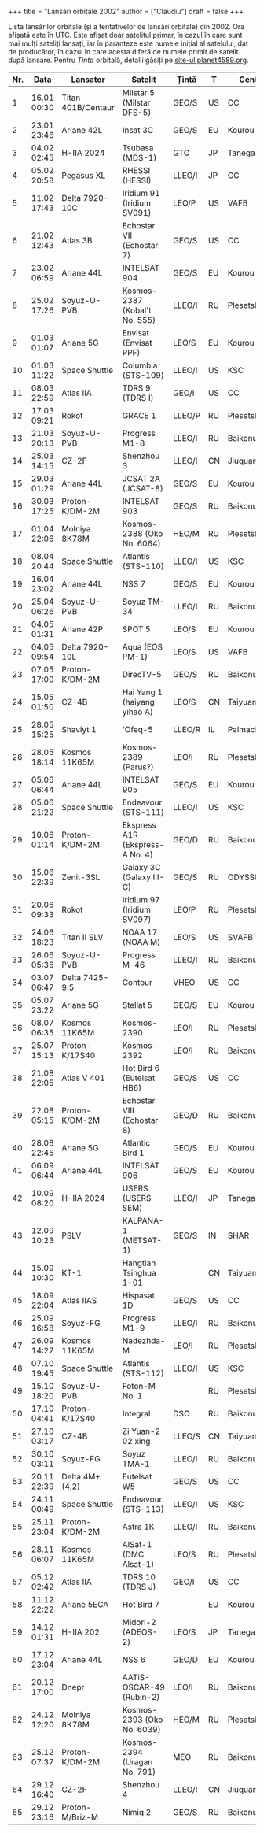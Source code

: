 +++
title = "Lansări orbitale 2002"
author = ["Claudiu"]
draft = false
+++

Lista lansărilor orbitale (și a tentativelor de lansări orbitale) din 2002. Ora afișată este în UTC. Este afișat doar satelitul primar, în cazul în care sunt mai mulți sateliți lansați, iar în paranteze este numele inițial al satelului, dat de producător, în cazul în care acesta diferă de numele primit de satelit după lansare. Pentru _Ținta_ orbitală, detalii găsiți pe [site-ul planet4589.org](https://planet4589.org/space/log/orbcat.html).

| Nr. | Data        | Lansator           | Satelit                         | Țintă  | T  | Centru      | Rampă    | R. |
|-----|-------------|--------------------|---------------------------------|--------|----|-------------|----------|----|
| 1   | 16.01 00:30 | Titan 401B/Centaur | Milstar 5 (Milstar DFS-5)       | GEO/S  | US | CC          | SLC40    | S  |
| 2   | 23.01 23:46 | Ariane 42L         | Insat 3C                        | GEO/S  | EU | Kourou      | ELA2     | S  |
| 3   | 04.02 02:45 | H-IIA 2024         | Tsubasa (MDS-1)                 | GTO    | JP | Tanegashima | Y        | S  |
| 4   | 05.02 20:58 | Pegasus XL         | RHESSI (HESSI)                  | LLEO/I | JP | CC          | L-1011   | S  |
| 5   | 11.02 17:43 | Delta 7920-10C     | Iridium 91 (Iridium SV091)      | LEO/P  | US | VAFB        | SLC2W    | S  |
| 6   | 21.02 12:43 | Atlas 3B           | Echostar VII (Echostar 7)       | GEO/S  | US | CC          | SLC36B   | S  |
| 7   | 23.02 06:59 | Ariane 44L         | INTELSAT 904                    | GEO/S  | EU | Kourou      | ELA2     | S  |
| 8   | 25.02 17:26 | Soyuz-U-PVB        | Kosmos-2387 (Kobal't No. 555)   | LLEO/I | RU | Plesetsk    | LC43/3   | S  |
| 9   | 01.03 01:07 | Ariane 5G          | Envisat (Envisat PPF)           | LEO/S  | EU | Kourou      | ELA3     | S  |
| 10  | 01.03 11:22 | Space Shuttle      | Columbia (STS-109)              | LLEO/I | US | KSC         | LC39A    | S  |
| 11  | 08.03 22:59 | Atlas IIA          | TDRS 9 (TDRS I)                 | GEO/I  | US | CC          | SLC36A   | S  |
| 12  | 17.03 09:21 | Rokot              | GRACE 1                         | LLEO/P | RU | Plesetsk    | LC133/3  | S  |
| 13  | 21.03 20:13 | Soyuz-U-PVB        | Progress M1-8                   | LLEO/I | RU | Baikonur    | LC1      | S  |
| 14  | 25.03 14:15 | CZ-2F              | Shenzhou 3                      | LLEO/I | CN | Jiuquan     | Pad 921  | S  |
| 15  | 29.03 01:29 | Ariane 44L         | JCSAT 2A (JCSAT-8)              | GEO/S  | EU | Kourou      | ELA2     | S  |
| 16  | 30.03 17:25 | Proton-K/DM-2M     | INTELSAT 903                    | GEO/S  | RU | Baikonur    | LC81/23  | S  |
| 17  | 01.04 22:06 | Molniya 8K78M      | Kosmos-2388 (Oko No. 6064)      | HEO/M  | RU | Plesetsk    | LC16/2   | S  |
| 18  | 08.04 20:44 | Space Shuttle      | Atlantis (STS-110)              | LLEO/I | US | KSC         | LC39B    | S  |
| 19  | 16.04 23:02 | Ariane 44L         | NSS 7                           | GEO/S  | EU | Kourou      | ELA2     | S  |
| 20  | 25.04 06:26 | Soyuz-U-PVB        | Soyuz TM-34                     | LLEO/I | RU | Baikonur    | LC1      | S  |
| 21  | 04.05 01:31 | Ariane 42P         | SPOT 5                          | LEO/S  | EU | Kourou      | ELA2     | S  |
| 22  | 04.05 09:54 | Delta 7920-10L     | Aqua (EOS PM-1)                 | LEO/S  | US | VAFB        | SLC2W    | S  |
| 23  | 07.05 17:00 | Proton-K/DM-2M     | DirecTV-5                       | GEO/S  | RU | Baikonur    | LC81/24  | S  |
| 24  | 15.05 01:50 | CZ-4B              | Hai Yang 1 (haiyang yihao A)    | LEO/S  | CN | Taiyuan     | LC7      | S  |
| 25  | 28.05 15:25 | Shaviyt 1          | 'Ofeq-5                         | LLEO/R | IL | Palmachim   |          | S  |
| 26  | 28.05 18:14 | Kosmos 11K65M      | Kosmos-2389 (Parus?)            | LEO/I  | RU | Plesetsk    | LC132/1  | S  |
| 27  | 05.06 06:44 | Ariane 44L         | INTELSAT 905                    | GEO/S  | EU | Kourou      | ELA2     | S  |
| 28  | 05.06 21:22 | Space Shuttle      | Endeavour (STS-111)             | LLEO/I | US | KSC         | LC39A    | S  |
| 29  | 10.06 01:14 | Proton-K/DM-2M     | Ekspress A1R (Ekspress-A No. 4) | GEO/D  | RU | Baikonur    | LC200/39 | S  |
| 30  | 15.06 22:39 | Zenit-3SL          | Galaxy 3C (Galaxy III-C)        | GEO/S  | RU | ODYSSEY,K   | LA       | S  |
| 31  | 20.06 09:33 | Rokot              | Iridium 97 (Iridium SV097)      | LEO/P  | RU | Plesetsk    | LC133/3  | S  |
| 32  | 24.06 18:23 | Titan II SLV       | NOAA 17 (NOAA M)                | LEO/S  | US | SVAFB       | SLC4W    | S  |
| 33  | 26.06 05:36 | Soyuz-U-PVB        | Progress M-46                   | LLEO/I | RU | Baikonur    | LC1      | S  |
| 34  | 03.07 06:47 | Delta 7425-9.5     | Contour                         | VHEO   | US | CC          | SLC17A   | S  |
| 35  | 05.07 23:22 | Ariane 5G          | Stellat 5                       | GEO/S  | EU | Kourou      | ELA3     | S  |
| 36  | 08.07 06:35 | Kosmos 11K65M      | Kosmos-2390                     | LEO/I  | RU | Plesetsk    | LC132/1  | S  |
| 37  | 25.07 15:13 | Proton-K/17S40     | Kosmos-2392                     | LEO/I  | RU | Baikonur    | LC81/24  | S  |
| 38  | 21.08 22:05 | Atlas V 401        | Hot Bird 6 (Eutelsat HB6)       | GEO/S  | US | CC          | SLC41    | S  |
| 39  | 22.08 05:15 | Proton-K/DM-2M     | Echostar VIII (Echostar 8)      | GEO/D  | RU | Baikonur    | LC81/23  | S  |
| 40  | 28.08 22:45 | Ariane 5G          | Atlantic Bird 1                 | GEO/S  | EU | Kourou      | ELA3     | S  |
| 41  | 06.09 06:44 | Ariane 44L         | INTELSAT 906                    | GEO/S  | EU | Kourou      | ELA2     | S  |
| 42  | 10.09 08:20 | H-IIA 2024         | USERS (USERS SEM)               | LLEO/I | JP | Tanegashima | Y        | S  |
| 43  | 12.09 10:23 | PSLV               | KALPANA-1 (METSAT-1)            | GEO/S  | IN | SHAR        | FLP      | S  |
| 44  | 15.09 10:30 | KT-1               | Hangtian Tsinghua 1-01          |        | CN | Taiyuan     |          | F  |
| 45  | 18.09 22:04 | Atlas IIAS         | Hispasat 1D                     | GEO/S  | US | CC          | SLC36A   | S  |
| 46  | 25.09 16:58 | Soyuz-FG           | Progress M1-9                   | LLEO/I | RU | Baikonur    | LC1      | S  |
| 47  | 26.09 14:27 | Kosmos 11K65M      | Nadezhda-M                      | LEO/I  | RU | Plesetsk    | LC132/1  | S  |
| 48  | 07.10 19:45 | Space Shuttle      | Atlantis (STS-112)              | LLEO/I | US | KSC         | LC39B    | S  |
| 49  | 15.10 18:20 | Soyuz-U-PVB        | Foton-M No. 1                   |        | RU | Plesetsk    | LC43/3   | F  |
| 50  | 17.10 04:41 | Proton-K/17S40     | Integral                        | DSO    | RU | Baikonur    | LC200/39 | S  |
| 51  | 27.10 03:17 | CZ-4B              | Zi Yuan-2 02 xing               | LLEO/S | CN | Taiyuan     | LC7      | S  |
| 52  | 30.10 03:11 | Soyuz-FG           | Soyuz TMA-1                     | LLEO/I | RU | Baikonur    | LC1      | S  |
| 53  | 20.11 22:39 | Delta 4M+(4,2)     | Eutelsat W5                     | GEO/S  | US | CC          | SLC37B   | S  |
| 54  | 24.11 00:49 | Space Shuttle      | Endeavour (STS-113)             | LLEO/I | US | KSC         | LC39A    | S  |
| 55  | 25.11 23:04 | Proton-K/DM-2M     | Astra 1K                        | LLEO/I | RU | Baikonur    | LC81/23  | F  |
| 56  | 28.11 06:07 | Kosmos 11K65M      | AlSat-1 (DMC Alsat-1)           | LEO/S  | RU | Plesetsk    | LC132/1  | S  |
| 57  | 05.12 02:42 | Atlas IIA          | TDRS 10 (TDRS J)                | GEO/I  | US | CC          | SLC36A   | S  |
| 58  | 11.12 22:22 | Ariane 5ECA        | Hot Bird 7                      |        | EU | Kourou      | ELA3     | F  |
| 59  | 14.12 01:31 | H-IIA 202          | Midori-2 (ADEOS-2)              | LEO/S  | JP | Tanegashima | Y        | S  |
| 60  | 17.12 23:04 | Ariane 44L         | NSS 6                           | GEO/D  | EU | Kourou      | ELA2     | S  |
| 61  | 20.12 17:00 | Dnepr              | AATiS-OSCAR-49 (Rubin-2)        | LEO/I  | RU | Baikonur    | LC109/95 | S  |
| 62  | 24.12 12:20 | Molniya 8K78M      | Kosmos-2393 (Oko No. 6039)      | HEO/M  | RU | Plesetsk    | LC16/2   | S  |
| 63  | 25.12 07:37 | Proton-K/DM-2M     | Kosmos-2394 (Uragan No. 791)    | MEO    | RU | Baikonur    | LC81/23  | S  |
| 64  | 29.12 16:40 | CZ-2F              | Shenzhou 4                      | LLEO/I | CN | Jiuquan     | Pad 921  | S  |
| 65  | 29.12 23:16 | Proton-M/Briz-M    | Nimiq 2                         | GEO/S  | RU | Baikonur    | LC81/24  | S  |